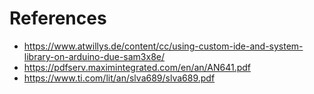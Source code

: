# References

- https://www.atwillys.de/content/cc/using-custom-ide-and-system-library-on-arduino-due-sam3x8e/
- https://pdfserv.maximintegrated.com/en/an/AN641.pdf
- https://www.ti.com/lit/an/slva689/slva689.pdf
